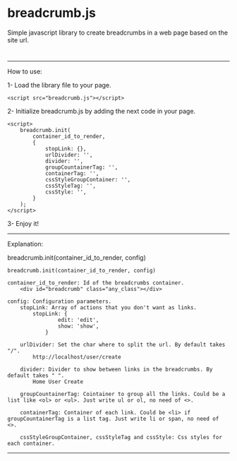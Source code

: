 # breadcrumb.js
Simple javascript library to create breadcrumbs in a web page based on the site url.
#
 -----------------------------------------------------------------------------
 
 
How to use:

1- Load the library file to your page.

	<script src="breadcrumb.js"></script>

2- Initialize breadcrumb.js by adding the next code in your page.

	<script>
		breadcrumb.init(
			container_id_to_render, 
			{
				stopLink: {}, 
				urlDivider: '', 
				divider: '', 
				groupCountainerTag: '', 
				containerTag: '', 
				cssStyleGroupContainer: '', 
				cssStyleTag: '', 
				cssStyle: '', 
			}
		);	
	</script>
 
 3- Enjoy it!
 
 -----------------------------------------------------------------------------
 
 Explanation:
 
 breadcrumb.init(container_id_to_render, config)
 	
	breadcrumb.init(container_id_to_render, config)
 	
	container_id_to_render: Id of the breadcrumbs container.
		<div id="breadcrumb" class="any_class"></div>
	
	config: Configuration parameters.	
		stopLink: Array of actions that you don't want as links.
			stopLink: {
					edit: 'edit',
					show: 'show', 
				}
		
		urlDivider: Set the char where to split the url. By default takes "/".
			http://localhost/user/create
			
		divider: Divider to show between links in the breadcrumbs. By default takes " ".
			Home User Create
			
		groupCountainerTag: Cointainer to group all the links. Could be a list like <ol> or <ul>. Just write ul or ol, no need of <>.
		
		containerTag: Container of each link. Could be <li> if groupCountainerTag is a list tag. Just write li or span, no need of <>.
		
		cssStyleGroupContainer, cssStyleTag and cssStyle: Css styles for each container.
	
 -----------------------------------------------------------------------------
